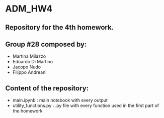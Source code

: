 # ADM_HW4

## Repository for the 4th homework.

## Group #28 composed by:
- Martina Milazzo
- Edoardo Di Martino
- Jacopo Nudo
- Filippo Andreani

## Content of the repository:
- main.ipynb : main notebook with every output
- utility_functions.py : .py file with every function used in the first part of the homework

